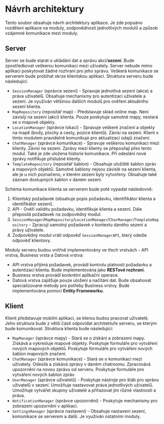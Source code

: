 # Návrh architektury
Tento soubor obsahuje návrh architektury aplikace. Je zde popsáno rozdělení aplikace na moduly, zodpovědnosti jednotlivých modulů a způsob vzájemné komunikace mezi moduly.

## Server
Server se bude starat o ukládání dat a správu akcí/__sezení__. Bude zpostředkovat veškerou komunikaci mezi uživately. Server nebude mimo aplikaci poskytovat žádné rozhraní pro jeho správu. Veškerá komunikace se serverem bude probíhat skrze klientskou aplikaci. Struktura serveru bude následující:

- `SessionManager` (správce sezení) - Spravuje jednotlivá sezení (akce) a práva uživatelů. Obsahuje mechanismy pro autentizaci uživatele a sezení. Je využíván většinou dalších modulů pro ověření aktuálního sezení klienta.
- `MapRepository` (repositář map) - Představuje sklad online map. Není závislý na sezení (akci) klienta. Pouze poskytuje samotné mapy, nestará se o mapové objekty.
- `LocationManager` (správce lokací) - Spravuje veškeré značení a objekty na mapě (body, plochy a cesty, pozice klientů). Závisí na sezení. Klient s tímto modulem pravidelně komunikuje pro aktualizaci údajů značení.
- `ChatManager` (správce komunikace) - Spravuje veškerou komunikaci mezi klienty. Závisí na sezení. Zprávy mezi klienty se přeposílají přes tento modul. Také je zde uložena historie komunikace. Při odeslání nové zprávy notifikuje příslušné klienty.
- `TemplateRepository` (repositář šablon) - Obsahuje uložiště šablon zpráv a mapových objektů. Samotné šablony nejsou závislé na sezení klienta, ale je u nich poznačeno, v kterém sezení byly vytvořeny. Obsahuje také záznam dostupných šablon v daném sezení.

Schéma komunikace klienta se serverem bude poté vypadat následovně:

1. Klientský požadavek (obsahuje popis požadavku, identifikátor klienta a identifikátor sezení).
2. API - Ověří validitu požadavku, identifikuje klienta a sezení. Dále přeposílá požadavek na zodpovědný modul.
3. `SessionManager`/`MapRepository`/`LocationManager`/`CharManager`/`TemplateRepository` - Zpracují samotný požadavek v kontextu daného sezení a právy uživatele.
4. Zodpovědný modul vrátí odpověď `SessionManagerAPI`, který odešle odpověď klientovy.

Moduly serveru budou vnitřně implementovány ve třech vrstvách - API vrstva, Business vrsta a Datová vrstva:
- API vrstva přijímá požadavek, provádí kontrolu platnosti požadavku a autentizaci klienta. Bude implementována jako __RESTové rozhraní__.
- Business vrstva provádí konkrétní aplikační operace.
- Datová vrstva zajišťuje pouze uložení a načítání dat. Bude obsahovat specializované metody pro potřeby Business vrstvy. Bude implementována pomocí __Entity Frameworku__.

## Klient
Klient představuje mobilní aplikaci, se kterou budou pracovat uživatelé. Jeho struktura bude z větší části odpovídat architektuře serveru, se kterým bude komunikovat. Struktura klienta bude následující:

- `MapManager` (správce mapy) - Stará se o získání a zobrazení mapy. Získává a vykresluje mapové objekty. Poskytuje formuláře pro vytváření nových mapových objektů. Poskytuje formuláře pro vytváření nových šablon mapových značení.
- `ChatManager` (správce komunikace) - Stará se o komunikaci mezi uživately. Odesílá a získává zprávy v daném chatroomu. Zpracovává upozornění na novou zprávu od serveru. Poskytuje formuláře pro vytváření nových šablon zpráv.
- `UserManager` (správce uživatelů) - Poskytuje nástroje pro štáb pro správu uživatelů v sezení. Umožňuje nastavovat práva jednotlivých uživatelů. Umožňuje vytvářet skupiny uživatelé a přiřazovat jim různé vlastnosti a práva.
- `NotificationManager` (správce upozornění) - Poskytuje mechanismy pro zobrazení upozornění v aplikaci.
- `SettingsManager` (správce nastavení) - Obsahuje nastavení sezení, komunikace se serverem a další. Je využíván ostatními moduly.
